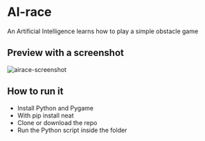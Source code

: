 # AI-race
An Artificial Intelligence learns how to play a simple obstacle game


## Preview with a screenshot
![airace-screenshot](https://user-images.githubusercontent.com/67358859/100549438-3e225f80-3273-11eb-8804-b4185857fcd1.png)



## How to run it

- Install Python and Pygame
- With pip install neat
- Clone or download the repo
- Run the Python script inside the folder
